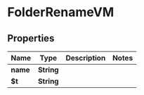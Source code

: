 

# FolderRenameVM


## Properties

| Name | Type | Description | Notes |
|------------ | ------------- | ------------- | -------------|
|**name** | **String** |  |  |
|**$t** | **String** |  |  |



